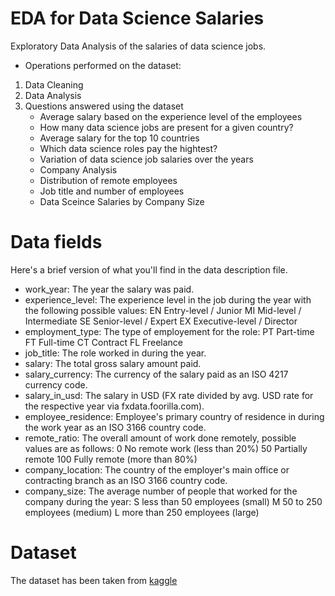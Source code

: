 # EDA for Data Science Salaries
Exploratory Data Analysis of the salaries of data science jobs.
* Operations performed on the dataset:
1. Data Cleaning
2. Data Analysis
3. Questions answered using the dataset
   * Average salary based on the experience level of the employees
   * How many data science jobs are present for a given country?
   * Average salary for the top 10 countries
   * Which data science roles pay the hightest?
   * Variation of data science job salaries over the years
   * Company Analysis
   * Distribution of remote employees
   * Job title and number of employees
   * Data Sceince Salaries by Company Size  

# Data fields

Here's a brief version of what you'll find in the data description file.

* work_year:	The year the salary was paid.
* experience_level:	The experience level in the job during the year with the following possible values: EN Entry-level / Junior MI Mid-level / Intermediate SE Senior-level / Expert EX Executive-level / Director
* employment_type:	The type of employement for the role: PT Part-time FT Full-time CT Contract FL Freelance
* job_title:	The role worked in during the year.
* salary:	The total gross salary amount paid.
* salary_currency:	The currency of the salary paid as an ISO 4217 currency code.
* salary_in_usd:	The salary in USD (FX rate divided by avg. USD rate for the respective year via fxdata.foorilla.com).
* employee_residence:	Employee's primary country of residence in during the work year as an ISO 3166 country code.
* remote_ratio:	The overall amount of work done remotely, possible values are as follows: 0 No remote work (less than 20%) 50 Partially remote 100 Fully remote (more than 80%)
* company_location:	The country of the employer's main office or contracting branch as an ISO 3166 country code.
* company_size:	The average number of people that worked for the company during the year: S less than 50 employees (small) M 50 to 250 employees (medium) L more than 250 employees (large)

# Dataset
The dataset has been taken from [kaggle](https://www.kaggle.com/datasets/ruchi798/data-science-job-salaries)
